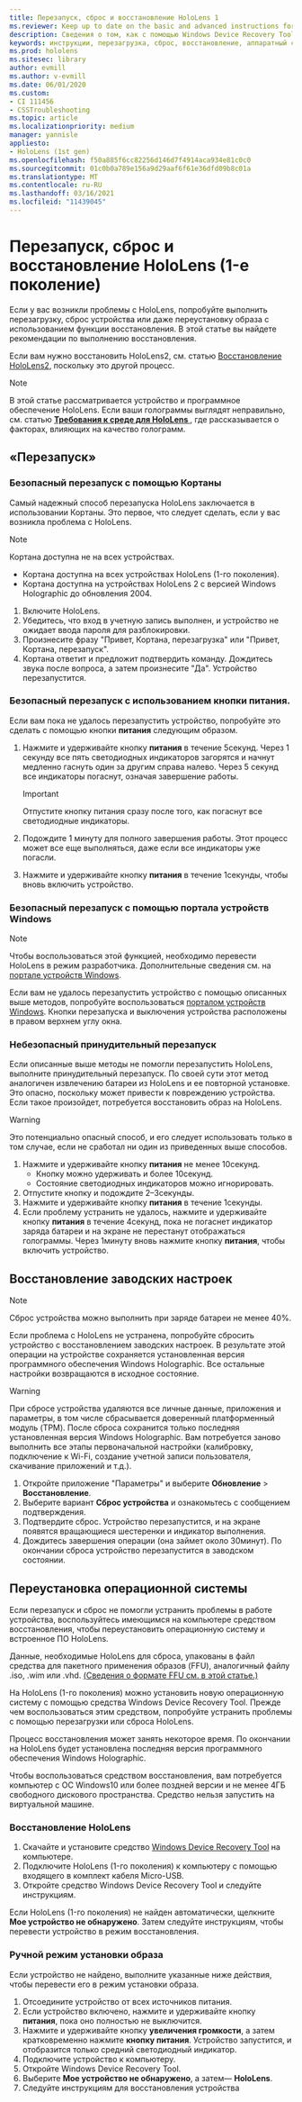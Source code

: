 ```yaml
---
title: Перезапуск, сброс и восстановление HoloLens 1
ms.reviewer: Keep up to date on the basic and advanced instructions for rebooting or resetting your HoloLens mixed reality device.
description: Сведения о том, как с помощью Windows Device Recovery Tool восстановить образ на устройство HoloLens первого поколения.
keywords: инструкции, перезагрузка, сброс, восстановление, аппаратный сброс, программный сброс, включение и выключение питания, HoloLens, завершение работы, wdrt, windows device recovery tool
ms.prod: hololens
ms.sitesec: library
author: evmill
ms.author: v-evmill
ms.date: 06/01/2020
ms.custom:
- CI 111456
- CSSTroubleshooting
ms.topic: article
ms.localizationpriority: medium
manager: yannisle
appliesto:
- HoloLens (1st gen)
ms.openlocfilehash: f50a885f6cc82256d146d7f4914aca934e81c0c0
ms.sourcegitcommit: 01c0b0a789e156a9d29aaf6f61e36dfd09b8c01a
ms.translationtype: MT
ms.contentlocale: ru-RU
ms.lasthandoff: 03/16/2021
ms.locfileid: "11439045"
---
```

# <a name="restart-reset-or-recover-hololens-1st-gen"></a>Перезапуск, сброс и восстановление HoloLens (1-е поколение)

Если у вас возникли проблемы с HoloLens, попробуйте выполнить перезагрузку, сброс устройства или даже переустановку образа с использованием функции восстановления. В этой статье вы найдете рекомендации по выполнению восстановления.

Если вам нужно восстановить HoloLens2, см. статью [Восстановление HoloLens2](https://docs.microsoft.com/hololens/hololens-recovery), поскольку это другой процесс.

> [!NOTE]
> В этой статье рассматривается устройство и программное обеспечение HoloLens. Если ваши голограммы выглядят неправильно, см. статью **[Требования к среде для HoloLens ](hololens-environment-considerations.md)**, где рассказывается о факторах, влияющих на качество голограмм.

## <a name="restart"></a>«Перезапуск»

### <a name="do-a-safe-restart-by-using-cortana"></a>Безопасный перезапуск с помощью Кортаны

Самый надежный способ перезапуска HoloLens заключается в использовании Кортаны. Это первое, что следует сделать, если у вас возникла проблема с HoloLens.

> [!NOTE] 
> Кортана доступна не на всех устройствах.
> - Кортана доступна на всех устройствах HoloLens (1-го поколения). 
> - Кортана доступна на устройствах HoloLens 2 с версией Windows Holographic до обновления 2004.

1. Включите HoloLens.
1. Убедитесь, что вход в учетную запись выполнен, и устройство не ожидает ввода пароля для разблокировки.
2. Произнесите фразу "Привет, Кортана, перезагрузка" или "Привет, Кортана, перезапуск".
3. Кортана ответит и предложит подтвердить команду. Дождитесь звука после вопроса, а затем произнесите "Да". Устройство перезапустится.

### <a name="use-the-power-button-to-do-a-safe-restart"></a>Безопасный перезапуск с использованием кнопки питания.

Если вам пока не удалось перезапустить устройство, попробуйте это сделать с помощью кнопки **питания** следующим образом.

1. Нажмите и удерживайте кнопку **питания** в течение 5секунд. Через 1 секунду все пять светодиодных индикаторов загорятся и начнут медленно гаснуть один за другим справа налево. Через 5 секунд все индикаторы погаснут, означая завершение работы.
      
   > [!IMPORTANT]
   > Отпустите кнопку питания сразу после того, как погаснут все светодиодные индикаторы.
1. Подождите 1 минуту для полного завершения работы. Этот процесс может все еще выполняться, даже если все индикаторы уже погасли.
2. Нажмите и удерживайте кнопку **питания** в течение 1секунды, чтобы вновь включить устройство.

### <a name="do-a-safe-restart-by-using-windows-device-portal"></a>Безопасный перезапуск с помощью портала устройств Windows

> [!NOTE]
> Чтобы воспользоваться этой функцией, необходимо перевести HoloLens в режим разработчика. Дополнительные сведения см. на [портале устройств Windows](https://docs.microsoft.com/windows/mixed-reality/using-the-windows-device-portal).

Если вам не удалось перезапустить устройство с помощью описанных выше методов, попробуйте воспользоваться [порталом устройств Windows](https://docs.microsoft.com/windows/mixed-reality/using-the-windows-device-portal). Кнопки перезапуска и выключения устройства расположены в правом верхнем углу окна.

### <a name="do-an-unsafe-forced-restart"></a>Небезопасный принудительный перезапуск

Если описанные выше методы не помогли перезапустить HoloLens, выполните принудительный перезапуск. По своей сути этот метод аналогичен извлечению батареи из HoloLens и ее повторной установке. Это опасно, поскольку может привести к повреждению устройства. Если такое произойдет, потребуется восстановить образ на HoloLens.  

> [!WARNING]
> Это потенциально опасный способ, и его следует использовать только в том случае, если не сработал ни один из приведенных выше способов.

1. Нажмите и удерживайте кнопку **питания** не менее 10секунд.
   - Кнопку можно удерживать и более 10секунд.
   - Состояние светодиодных индикаторов можно игнорировать.
1. Отпустите кнопку и подождите 2–3секунды.
1. Нажмите и удерживайте кнопку **питания** в течение 1секунды.
1. Если проблему устранить не удалось, нажмите и удерживайте кнопку **питания** в течение 4секунд, пока не погаснет индикатор заряда батареи и на экране не перестанут отображаться голограммы. Через 1минуту вновь нажмите кнопку **питания**, чтобы включить устройство.

## <a name="reset-to-factory-settings"></a>Восстановление заводских настроек

> [!NOTE]
> Сброс устройства можно выполнить при заряде батареи не менее 40%.

Если проблема с HoloLens не устранена, попробуйте сбросить устройство с восстановлением заводских настроек. В результате этой операции на устройстве сохраняется установленная версия программного обеспечения Windows Holographic. Все остальные настройки возвращаются в исходное состояние.

>[!WARNING]
> При сбросе устройства удаляются все личные данные, приложения и параметры, в том числе сбрасывается доверенный платформенный модуль (TPM). После сброса сохранится только последняя установленная версия Windows Holographic. Вам потребуется заново выполнить все этапы первоначальной настройки (калибровку, подключение к Wi-Fi, создание учетной записи пользователя, скачивание приложений и т.д.).

1. Откройте приложение "Параметры" и выберите **Обновление** > **Восстановление**.
1. Выберите вариант **Сброс устройства** и ознакомьтесь с сообщением подтверждения.
1. Подтвердите сброс. Устройство перезапустится, и на экране появятся вращающиеся шестеренки и индикатор выполнения.
1. Дождитесь завершения операции (она займет около 30минут). По окончании сброса устройство перезапустится в заводском состоянии.

## <a name="reinstall-the-operating-system"></a>Переустановка операционной системы

Если перезапуск и сброс не помогли устранить проблемы в работе устройства, воспользуйтесь имеющимся на компьютере средством восстановления, чтобы переустановить операционную систему и встроенное ПО HoloLens.  

Данные, необходимые HoloLens для сброса, упакованы в файл средства для пакетного применения образов (FFU), аналогичный файлу .iso, .wim или .vhd. [(Сведения о формате FFU см. в этой статье.)](https://docs.microsoft.com/windows-hardware/manufacture/desktop/wim-vs-ffu-image-file-formats)

На HoloLens (1-го поколения) можно установить новую операционную систему с помощью средства Windows Device Recovery Tool. Прежде чем воспользоваться этим средством, попробуйте устранить проблемы с помощью перезагрузки или сброса HoloLens.

Процесс восстановления может занять некоторое время. По окончании на HoloLens будет установлена последняя версия программного обеспечения Windows Holographic.

Чтобы воспользоваться средством восстановления, вам потребуется компьютер с ОС Windows10 или более поздней версии и не менее 4ГБ свободного дискового пространства. Средство нельзя запустить на виртуальной машине.

### <a name="recover-your-hololens"></a>Восстановление HoloLens

1. Скачайте и установите средство [Windows Device Recovery Tool](https://support.microsoft.com/help/12379/windows-10-mobile-device-recovery-tool-faq) на компьютере.
1. Подключите HoloLens (1-го поколения) к компьютеру с помощью входящего в комплект кабеля Micro-USB.
1. Откройте средство Windows Device Recovery Tool и следуйте инструкциям.

Если HoloLens (1-го поколения) не найден автоматически, щелкните **Мое устройство не обнаружено**. Затем следуйте инструкциям, чтобы перевести устройство в режим восстановления.

### <a name="manual-flashing-mode"></a>Ручной режим установки образа

Если устройство не найдено, выполните указанные ниже действия, чтобы перевести его в режим установки образа.

1. Отсоедините устройство от всех источников питания.
1. Если устройство включено, нажмите и удерживайте кнопку **питания**, пока оно полностью не выключится.
2. Нажмите и удерживайте кнопку **увеличения громкости**, а затем кратковременно нажмите **кнопку питания**. Устройство запустится, и отобразится только средний светодиодный индикатор.
3. Подключите устройство к компьютеру.
4. Откройте Windows Device Recovery Tool.
5. Выберите **Мое устройство не обнаружено**, а затем— **HoloLens**. 
6. Следуйте инструкциям для восстановления устройства
